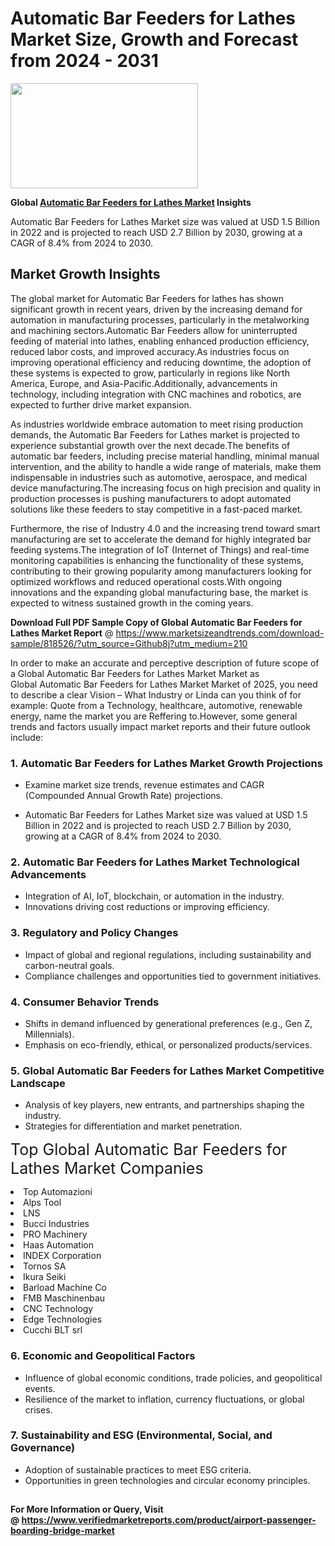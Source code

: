 <H1>Automatic Bar Feeders for Lathes Market Size, Growth and Forecast from 2024 - 2031</H1><img class="aligncenter size-medium wp-image-584254" src="https://thirdeyenews.in/wp-content/uploads/2024/09/Global-Market-Research-300x168.jpeg" alt="" width="300" height="168" /><p><strong>Global&nbsp;<a href="https://www.marketsizeandtrends.com/download-sample/818526/?utm_source=Github8j?utm_medium=210">Automatic Bar Feeders for Lathes Market</a> Insights</strong></p><p>Automatic Bar Feeders for Lathes Market size was valued at USD 1.5 Billion in 2022 and is projected to reach USD 2.7 Billion by 2030, growing at a CAGR of 8.4% from 2024 to 2030.</p><p><h2>Market Growth Insights</h2> <p>The global market for Automatic Bar Feeders for lathes has shown significant growth in recent years, driven by the increasing demand for automation in manufacturing processes, particularly in the metalworking and machining sectors.Automatic Bar Feeders allow for uninterrupted feeding of material into lathes, enabling enhanced production efficiency, reduced labor costs, and improved accuracy.As industries focus on improving operational efficiency and reducing downtime, the adoption of these systems is expected to grow, particularly in regions like North America, Europe, and Asia-Pacific.Additionally, advancements in technology, including integration with CNC machines and robotics, are expected to further drive market expansion.</p> <p>As industries worldwide embrace automation to meet rising production demands, the Automatic Bar Feeders for Lathes market is projected to experience substantial growth over the next decade.The benefits of automatic bar feeders, including precise material handling, minimal manual intervention, and the ability to handle a wide range of materials, make them indispensable in industries such as automotive, aerospace, and medical device manufacturing.The increasing focus on high precision and quality in production processes is pushing manufacturers to adopt automated solutions like these feeders to stay competitive in a fast-paced market.</p> <p>Furthermore, the rise of Industry 4.0 and the increasing trend toward smart manufacturing are set to accelerate the demand for highly integrated bar feeding systems.The integration of IoT (Internet of Things) and real-time monitoring capabilities is enhancing the functionality of these systems, contributing to their growing popularity among manufacturers looking for optimized workflows and reduced operational costs.With ongoing innovations and the expanding global manufacturing base, the market is expected to witness sustained growth in the coming years.</p> <p><span class=""><strong>Download Full PDF Sample Copy of Global Automatic Bar Feeders for Lathes Market Report</strong> @ <a href="https://www.marketsizeandtrends.com/download-sample/818526/?utm_source=Github8j?utm_medium=210" target="_blank">https://www.marketsizeandtrends.com/download-sample/818526/?utm_source=Github8j?utm_medium=210</a></span></p><p>In order to make an accurate and perceptive description of future scope of a Global&nbsp;Automatic Bar Feeders for Lathes Market Market as Global&nbsp;Automatic Bar Feeders for Lathes Market Market of 2025, you need to describe a clear Vision &ndash; What Industry or Linda can you think of for example: Quote from a Technology, healthcare, automotive, renewable energy, name the market you are Reffering to.However, some general trends and factors usually impact market reports and their future outlook include:</p><h3>1.&nbsp;<strong>Automatic Bar Feeders for Lathes Market Growth Projections</strong></h3><ul><li>Examine market size trends, revenue estimates and CAGR (Compounded Annual Growth Rate) projections.</li><li><p>Automatic Bar Feeders for Lathes Market size was valued at USD 1.5 Billion in 2022 and is projected to reach USD 2.7 Billion by 2030, growing at a CAGR of 8.4% from 2024 to 2030.</p></li></ul><h3>2.&nbsp;<strong>Automatic Bar Feeders for Lathes Market Technological Advancements</strong></h3><ul><li>Integration of AI, IoT, blockchain, or automation in the industry.</li><li>Innovations driving cost reductions or improving efficiency.</li></ul><h3>3.&nbsp;<strong>Regulatory and Policy Changes</strong></h3><ul><li>Impact of global and regional regulations, including sustainability and carbon-neutral goals.</li><li>Compliance challenges and opportunities tied to government initiatives.</li></ul><h3>4.&nbsp;<strong>Consumer Behavior Trends</strong></h3><ul><li>Shifts in demand influenced by generational preferences (e.g., Gen Z, Millennials).</li><li>Emphasis on eco-friendly, ethical, or personalized products/services.</li></ul><h3>5.&nbsp;<strong>Global Automatic Bar Feeders for Lathes Market Competitive Landscape</strong></h3><ul><li>Analysis of key players, new entrants, and partnerships shaping the industry.</li><li>Strategies for differentiation and market penetration.</li></ul><p data-pm-slice="1 1 []"><span style="color: inherit; font-family: inherit; font-size: 25px;">Top Global Automatic Bar Feeders for Lathes Market Companies</span></p><div class="" data-test-id=""><p><li>Top Automazioni</li><li> Alps Tool</li><li> LNS</li><li> Bucci Industries</li><li> PRO Machinery</li><li> Haas Automation</li><li> INDEX Corporation</li><li> Tornos SA</li><li> Ikura Seiki</li><li> Barload Machine Co</li><li> FMB Maschinenbau</li><li> CNC Technology</li><li> Edge Technologies</li><li> Cucchi BLT srl</li></p></div><h3>6.&nbsp;<strong>Economic and Geopolitical Factors</strong></h3><ul><li>Influence of global economic conditions, trade policies, and geopolitical events.</li><li>Resilience of the market to inflation, currency fluctuations, or global crises.</li></ul><h3>7.&nbsp;<strong>Sustainability and ESG (Environmental, Social, and Governance)</strong></h3><ul><li>Adoption of sustainable practices to meet ESG criteria.</li><li>Opportunities in green technologies and circular economy principles.</li></ul><h2><strong style="font-size: 14px;">For More Information or Query, Visit @&nbsp;</strong><a style="background-color: #ffffff; font-size: 14px;" href="https://www.marketsizeandtrends.com/report/automatic-bar-feeders-for-lathes-market/" target="_blank">https://www.verifiedmarketreports.com/product/airport-passenger-boarding-bridge-market</a></h2>